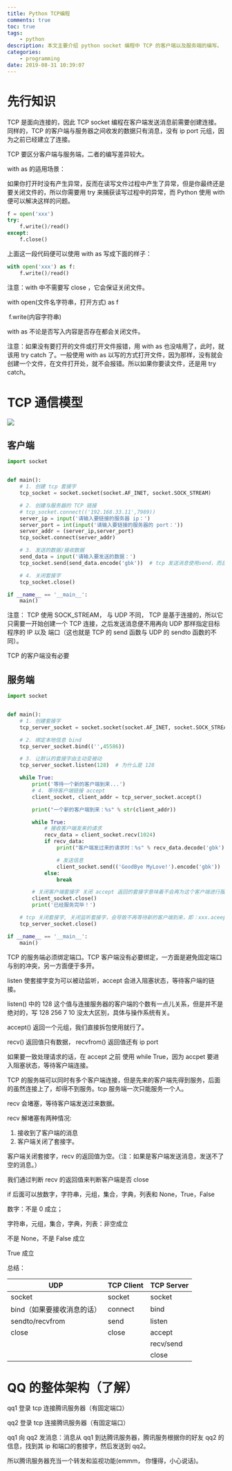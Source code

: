 ```yaml
---
title: Python TCP编程
comments: true
toc: true
tags:
    - python
description: 本文主要介绍 python socket 编程中 TCP 的客户端以及服务端的编写。
categories:
    - programming
date: 2019-08-31 10:39:07
---
```


# 先行知识

TCP 是面向连接的，因此 TCP socket 编程在客户端发送消息前需要创建连接。同样的，TCP 的客户端与服务器之间收发的数据只有消息，没有 ip port 元组，因为之前已经建立了连接。

TCP 要区分客户端与服务端，二者的编写差异较大。

with as 的适用场景：

如果你打开时没有产生异常，反而在读写文件过程中产生了异常，但是你最终还是要关闭文件的，所以你需要用 try 来捕获读写过程中的异常，而 Python 使用 with 便可以解决这样的问题。

```python
f = open('xxx')
try:
    f.write()/read()
except:
    f.close()
```

上面这一段代码便可以使用 with as 写成下面的样子：

```python
with open('xxx') as f:
    f.write()/read()
```

注意：with 中不需要写 close ，它会保证关闭文件。

with open(文件名字符串，打开方式) as f

​ f.write(内容字符串)

with as 不论是否写入内容是否存在都会关闭文件。

注意：如果没有要打开的文件或打开文件报错，用 with as 也没啥用了，此时，就该用 try catch 了。一般使用 with as 以写的方式打开文件，因为那样，没有就会创建一个文件，在文件打开处，就不会报错。所以如果你要读文件，还是用 try catch。

# TCP 通信模型

![](https://blog-1259556217.cos.ap-chengdu.myqcloud.com/blog/BlogPic/%E7%BC%96%E7%A8%8B%E8%AF%AD%E8%A8%80/Python/py_tcp.png)

## 客户端

```python
import socket


def main():
    # 1. 创建 tcp 套接字
    tcp_socket = socket.socket(socket.AF_INET, socket.SOCK_STREAM)

    # 2. 创建与服务器的 TCP 链接
    # tcp_socket.connect(('192.168.33.11',7989))
    server_ip = input('请输入要链接的服务器 ip：')
    server_port = int(input('请输入要链接的服务器的 port：'))
    server_addr = (server_ip,server_port)
    tcp_socket.connect(server_addr)

    # 3. 发送的数据/接收数据
    send_data = input('请输入要发送的数据：')
    tcp_socket.send(send_data.encode('gbk'))  # tcp 发送消息使用send，而且参数只有消息，因为前面已经建立过链接了。

    # 4. 关闭套接字
    tcp_socket.close()

if __name__ == '__main__':
    main()
```

注意： TCP 使用 SOCK_STREAM， 与 UDP 不同， TCP 是基于连接的，所以它只需要一开始创建一个 TCP 连接，之后发送消息便不用再向 UDP 那样指定目标程序的 IP 以及 端口（这也就是 TCP 的 send 函数与 UDP 的 sendto 函数的不同）。

TCP 的客户端没有必要

## 服务端

```python
import socket


def main():
    # 1. 创建套接字
    tcp_server_socket = socket.socket(socket.AF_INET, socket.SOCK_STREAM)

    # 2. 绑定本地信息 bind
    tcp_server_socket.bind(('',45586))

    # 3. 让默认的套接字由主动变被动
    tcp_server_socket.listen(128)  # 为什么是 128

    while True:
        print('等待一个新的客户端到来...')
        # 4. 等待客户端链接 accept
        client_socket, client_addr = tcp_server_socket.accept()

        print("一个新的客户端到来：%s" % str(client_addr))

        while True:
            # 接收客户端发来的请求
            recv_data = client_socket.recv(1024)
            if recv_data:
                print("客户端发过来的请求时：%s" % recv_data.decode('gbk'))

                # 发送信息
                client_socket.send(('GoodBye MyLove!').encode('gbk'))
            else:
                break

        # 关闭客户端套接字 关闭 accept 返回的套接字意味着不会再为这个客户端进行服务。
        client_socket.close()
        print('已经服务完毕！')

    # tcp 关闭套接字, 关闭监听套接字，会导致不再等待新的客户端到来，即：xxx.aceept() 失败
    tcp_server_socket.close()

if __name__ == '__main__':
    main()
```

TCP 的服务端必须绑定端口。TCP 客户端没有必要绑定，一方面是避免固定端口与别的冲突，另一方面便于多开。

listen 使套接字变为可以被动监听，accept 会进入阻塞状态，等待客户端的链接。

listen() 中的 128 这个值与连接服务器的客户端的个数有一点儿关系，但是并不是绝对的，写 128 256 7 10 没太大区别，具体与操作系统有关。

accept() 返回一个元组，我们直接拆包使用就行了。

recv() 返回值只有数据， recvfrom() 返回值还有 ip port

如果要一致处理请求的话，在 accept 之前 使用 while True，因为 accpet 要进入阻塞状态，等待客户端连接。

TCP 的服务端可以同时有多个客户端连接，但是先来的客户端先得到服务，后面的虽然连接上了，却得不到服务。tcp 服务端一次只能服务一个人。

recv 会堵塞，等待客户端发送过来数据。

recv 解堵塞有两种情况:

1. 接收到了客户端的消息
2. 客户端关闭了套接字。

客户端关闭套接字，recv 的返回值为空。（注：如果是客户端发送消息，发送不了空的消息。）

我们通过判断 recv 的返回值来判断客户端是否 close

if 后面可以放数字，字符串，元组，集合，字典，列表和 None，True，False

数字：不是 0 成立；

字符串，元组，集合，字典，列表：非空成立

不是 None，不是 False 成立

True 成立

总结：

| UDP                        | TCP Client | TCP Server |
| -------------------------- | ---------- | ---------- |
| socket                     | socket     | socket     |
| bind（如果要接收消息的话） | connect    | bind       |
| sendto/recvfrom            | send       | listen     |
| close                      | close      | accept     |
|                            |            | recv/send  |
|                            |            | close      |

# QQ 的整体架构（了解）

qq1 登录 tcp 连接腾讯服务器（有固定端口）

qq2 登录 tcp 连接腾讯服务器（有固定端口）

qq1 向 qq2 发消息：消息从 qq1 到达腾讯服务器，腾讯服务根据你的好友 qq2 的信息，找到其 ip 和端口的套接字，然后发送到 qq2。

所以腾讯服务器充当一个转发和监视功能(emmm， 你懂得，小心说话)。

